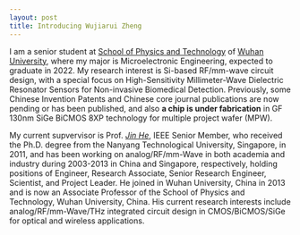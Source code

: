 ```yaml
---
layout: post
title: Introducing Wujiarui Zheng
---
```


I am a senior student at [School of Physics and Technology](http://physics.whu.edu.cn/) of [Wuhan University](https://www.whu.edu.cn/), where my major is Microelectronic Engineering, expected to graduate in 2022. My research interest is Si-based RF/mm-wave circuit design, with a special focus on High-Sensitivity Millimeter-Wave Dielectric Resonator Sensors for Non-invasive Biomedical Detection. Previously, some Chinese Invention Patents and Chinese core journal publications are now pending or has been published, and also **a chip is under fabrication** in GF 130nm SiGe BiCMOS 8XP technology for multiple project wafer (MPW).

My current supvervisor is Prof. [_Jin He_](https://ieeexplore.ieee.org/author/37404360500), IEEE Senior Member, who received the Ph.D. degree from the Nanyang Technological University, Singapore, in 2011, and has been working on analog/RF/mm-Wave in both academia and industry during 2003-2013 in China and Singapore, respectively, holding positions of Engineer, Research Associate, Senior Research Engineer, Scientist, and Project Leader. He joined in Wuhan University, China in 2013 and is now an Associate Professor of the School of Physics and Technology, Wuhan University, China. His current research interests include analog/RF/mm-Wave/THz integrated circuit design in CMOS/BiCMOS/SiGe for optical and wireless applications.